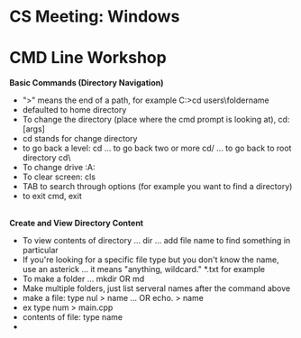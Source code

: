 # CS Meeting: Windows

# CMD Line Workshop
**Basic Commands (Directory Navigation)** <br>
- ">" means the end of a path, for example C:\>cd users\foldername
- defaulted to home directory
- To change the directory (place where the cmd prompt is looking at), cd:[args]
- cd stands for change directory
- to go back a level: cd ... to go back two or more cd/ ... to go back to root directory cd\
- To change drive :A:
- To clear screen: cls
- TAB to search through options (for example you want to find a directory)
- to exit cmd, exit
<br><br>

**Create and View Directory Content** <br>
- To view contents of directory ... dir ... add file name to find something in particular
- If you're looking for a specific file type but you don't know the name, use an asterick ... it means "anything, wildcard." *.txt for example
- To make a folder ... mkdir OR md
- Make multiple folders, just list serveral names after the command above
- make a file: type nul > name ... OR echo. > name
- ex type num > main.cpp
- contents of file: type name
- 

